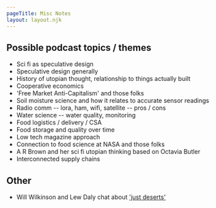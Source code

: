 ```yaml
---
pageTitle: Misc Notes 
layout: layout.njk
---
```


## Possible podcast topics / themes

- Sci fi as speculative design
- Speculative design generally
- History of utopian thought, relationship to things actually built
- Cooperative economics
- 'Free Market Anti-Capitalism' and those folks
- Soil moisture science and how it relates to accurate sensor readings
- Radio comm -- lora, ham, wifi, satellite -- pros / cons 
- Water science -- water quality, monitoring
- Food logistics / delivery / CSA
- Food storage and quality over time
- Low tech magazine approach
- Connection to food science at NASA and those folks
- A R Brown and her sci fi utopian thinking based on Octavia Butler
- Interconnected supply chains

## Other 

- Will Wilkinson and Lew Daly chat about ['just deserts'](https://willwilkinson.net/2009/02/02/new-at-free-will-lew-daly-and-unjust-deserts/)
